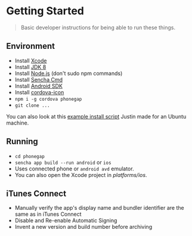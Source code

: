 # Getting Started

> Basic developer instructions for being able to run these things.

## Environment

- Install [Xcode](https://developer.apple.com/xcode/)
- Install [JDK 8](http://www.oracle.com/technetwork/java/javase/downloads/index.html)
- Install [Node.js](https://nodejs.org/) (don't sudo npm commands)
- Install [Sencha Cmd](https://www.sencha.com/products/sencha-cmd/)
- Install [Android SDK](https://developer.android.com/studio/index.html)
- Install [cordova-icon](https://github.com/AlexDisler/cordova-icon)
- `npm i -g cordova phonegap`
- `git clone ...`

You can also look at this [example install script](https://gist.github.com/jhcarr/c0276b2978b8603c74e3) Justin made for an Ubuntu machine.

## Running

- `cd phonegap`
- `sencha app build --run android` or `ios`
- Uses connected phone or `android avd` emulator.
- You can also open the Xcode project in *platforms/ios*.

## iTunes Connect

- Manually verify the app's display name and bundler identifier are the same as in iTunes Connect
- Disable and Re-enable Automatic Signing
- Invent a new version and build number before archiving
